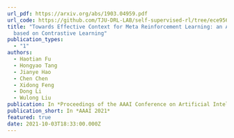 ```yaml
---
url_pdf: https://arxiv.org/abs/1903.04959.pdf
url_code: https://github.com/TJU-DRL-LAB/self-supervised-rl/tree/ece95621b8c49f154f96cf7d395b95362a3b3d4e/RL_with_Environment_Representation/ccm
title: "Towards Effective Context for Meta Reinforcement Learning: an Approach
  based on Contrastive Learning"
publication_types:
  - "1"
authors:
  - Haotian Fu
  - Hongyao Tang
  - Jianye Hao
  - Chen Chen
  - Xidong Feng
  - Dong Li
  - Wulong Liu
publication: In *Proceedings of the AAAI Conference on Artificial Intelligence, 2021*
publication_short: In *AAAI 2021*
featured: true
date: 2021-10-03T18:33:00.000Z
---
```

